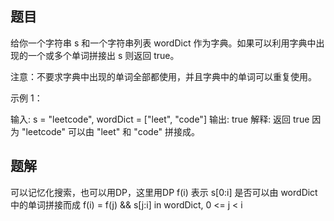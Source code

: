 ## 题目
给你一个字符串 s 和一个字符串列表 wordDict 作为字典。如果可以利用字典中出现的一个或多个单词拼接出 s 则返回 true。

注意：不要求字典中出现的单词全部都使用，并且字典中的单词可以重复使用。



示例 1：

输入: s = "leetcode", wordDict = ["leet", "code"]
输出: true
解释: 返回 true 因为 "leetcode" 可以由 "leet" 和 "code" 拼接成。

## 题解
可以记忆化搜索，也可以用DP，这里用DP
f(i) 表示 s[0:i] 是否可以由 wordDict 中的单词拼接而成
f(i) = f(j) && s[j:i] in wordDict, 0 <= j < i

```java

```
